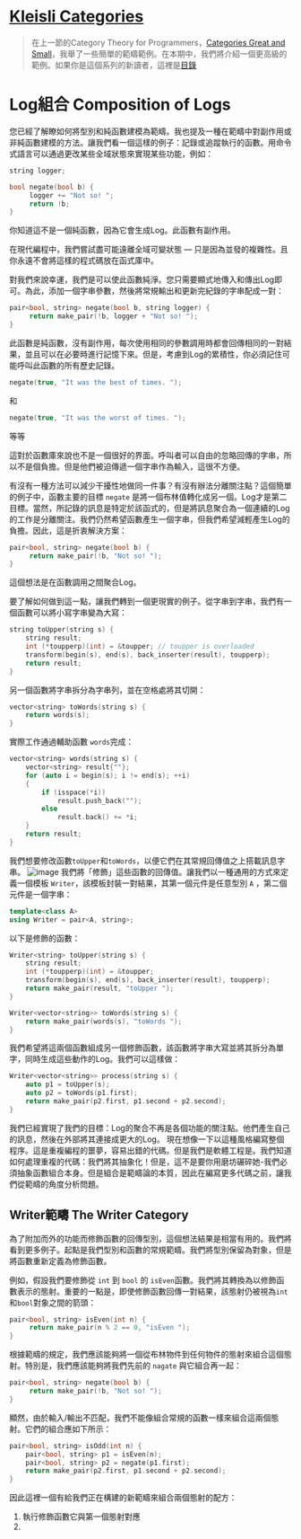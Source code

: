 # [Kleisli Categories](https://bartoszmilewski.com/2014/12/23/kleisli-categories/)

> 在上一節的Category Theory for Programmers，[Categories Great and Small](https://github.com/qwas368/articles/blob/master/Category%20Theory%20for%20Programmers/1.3%20Categories%20Great%20and%20Small.md)，我舉了一些簡單的範疇範例。在本期中，我們將介紹一個更高級的範例。如果你是這個系列的新讀者，這裡是[目錄](https://github.com/qwas368/articles/blob/master/Category%20Theory%20for%20Programmers/Table%20of%20Contents.md)

# Log組合 Composition of Logs 

您已經了解瞭如何將型別和純函數建模為範疇。我也提及一種在範疇中對副作用或非純函數建模的方法。讓我們看一個這樣的例子：記錄或追蹤執行的函數。用命令式語言可以通過更改某些全域狀態來實現某些功能，例如：
```c++
string logger;

bool negate(bool b) {
     logger += "Not so! ";
     return !b;
}
```

你知道這不是一個純函數，因為它會生成Log。此函數有副作用。

在現代編程中，我們嘗試盡可能遠離全域可變狀態 — 只是因為並發的複雜性。且你永遠不會將這樣的程式碼放在函式庫中。

對我們來說幸運，我們是可以使此函數純淨。您只需要顯式地傳入和傳出Log即可。為此，添加一個字串參數，然後將常規輸出和更新完紀錄的字串配成一對：
```c++
pair<bool, string> negate(bool b, string logger) {
     return make_pair(!b, logger + "Not so! ");
}
```

此函數是純函數，沒有副作用，每次使用相同的參數調用時都會回傳相同的一對結果，並且可以在必要時進行記憶下來。但是，考慮到Log的累積性，你必須記住可能呼叫此函數的所有歷史記錄。

```c++
negate(true, "It was the best of times. ");
```
和
```c++
negate(true, "It was the worst of times. ");
```
等等

這對於函數庫來說也不是一個很好的界面。呼叫者可以自由的忽略回傳的字串，所以不是個負擔。但是他們被迫傳遞一個字串作為輸入，這很不方便。

有沒有一種方法可以減少干擾性地做同一件事？有沒有辦法分離關注點？這個簡單的例子中，函數主要的目標 `negate` 是將一個布林值轉化成另一個。Log才是第二目標。當然，所記錄的訊息是特定於該函式的，但是將訊息聚合為一個連續的Log的工作是分離關注。我們仍然希望函數產生一個字串，但我們希望減輕產生Log的負擔。因此，這是折衷解決方案：
```c++
pair<bool, string> negate(bool b) {
     return make_pair(!b, "Not so! ");
}
```
這個想法是在函數調用之間聚合Log。

要了解如何做到這一點，讓我們轉到一個更現實的例子。從字串到字串，我們有一個函數可以將小寫字串變為大寫：

```c++
string toUpper(string s) {
    string result;
    int (*toupperp)(int) = &toupper; // toupper is overloaded
    transform(begin(s), end(s), back_inserter(result), toupperp);
    return result;
}
```
另一個函數將字串拆分為字串列，並在空格處將其切開：
```c++
vector<string> toWords(string s) {
    return words(s);
}
```
實際工作通過輔助函數 `words`完成：
```c++
vector<string> words(string s) {
    vector<string> result{""};
    for (auto i = begin(s); i != end(s); ++i)
    {
        if (isspace(*i))
            result.push_back("");
        else
            result.back() += *i;
    }
    return result;
}
```
我們想要修改函數`toUpper`和`toWords`，以便它們在其常規回傳值之上搭載訊息字串。
![image](https://i.imgur.com/epC2bNZ.png)
我們將「修飾」這些函數的回傳值。讓我們以一種通用的方式來定義一個模板 `Writer`，該模板封裝一對結果，其第一個元件是任意型別 `A` ，第二個元件是一個字串：
```c++
template<class A>
using Writer = pair<A, string>;
```
以下是修飾的函數：
```c++
Writer<string> toUpper(string s) {
    string result;
    int (*toupperp)(int) = &toupper;
    transform(begin(s), end(s), back_inserter(result), toupperp);
    return make_pair(result, "toUpper ");
}

Writer<vector<string>> toWords(string s) {
    return make_pair(words(s), "toWords ");
}
```

我們希望將這兩個函數組成另一個修飾函數，該函數將字串大寫並將其拆分為單字，同時生成這些動作的Log。我們可以這樣做：

```c++
Writer<vector<string>> process(string s) {
    auto p1 = toUpper(s);
    auto p2 = toWords(p1.first);
    return make_pair(p2.first, p1.second + p2.second);
}
```
我們已經實現了我們的目標：Log的聚合不再是各個功能的關注點。他們產生自己的訊息，然後在外部將其連接成更大的Log。
現在想像一下以這種風格編寫整個程序。這是重複編程的噩夢，容易出錯的代碼。但是我們是軟體工程是。我們知道如何處理重複的代碼：我們將其抽象化！但是，這不是要你用磨坊碾碎她-我們必須抽象函數組合本身。但是組合是範疇論的本質，因此在編寫更多代碼之前，讓我們從範疇的角度分析問題。

## Writer範疇 The Writer Category

為了附加而外的功能而修飾函數的回傳型別，這個想法結果是相當有用的。我們將看到更多例子。起點是我們型別和函數的常規範疇。我們將型別保留為對象，但是將函數重新定義為修飾函數。

例如，假設我們要修飾從 `int` 到 `bool` 的 `isEven`函數。我們將其轉換為以修飾函數表示的態射。重要的一點是，即使修飾函數回傳一對結果，該態射仍被視為`int`和`bool`對象之間的箭頭：
```c++
pair<bool, string> isEven(int n) {
     return make_pair(n % 2 == 0, "isEven ");
}
```
根據範疇的規定，我們應該能夠將一個從布林物件到任何物件的態射來組合這個態射。特別是，我們應該能夠將我們先前的 `nagate` 與它組合再一起：

```c++
pair<bool, string> negate(bool b) {
     return make_pair(!b, "Not so! ");
}
```

顯然，由於輸入/輸出不匹配，我們不能像組合常規的函數一樣來組合這兩個態射。它們的組合應如下所示：

```c++
pair<bool, string> isOdd(int n) {
    pair<bool, string> p1 = isEven(n);
    pair<bool, string> p2 = negate(p1.first);
    return make_pair(p2.first, p1.second + p2.second);
}
```

因此這裡一個有給我們正在構建的新範疇來組合兩個態射的配方：

 1. 執行修飾函數它與第一個態射對應
 2. 

<!--stackedit_data:
eyJoaXN0b3J5IjpbMTA0ODAzMDQ1Myw4MDgxMjYwNjAsLTE0MD
g0ODUzNDgsLTE0NTUwMzc4NTQsLTE5MjkwOTMwMiwyNTA4NDky
NTQsLTgxOTM5NDI5NF19
-->
